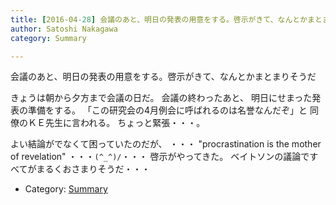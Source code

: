 ```yaml
---
title: [2016-04-28] 会議のあと、明日の発表の用意をする。啓示がきて、なんとかまとまりそうだ
author: Satoshi Nakagawa
category: Summary

---
```


会議のあと、明日の発表の用意をする。啓示がきて、なんとかまとまりそうだ

 きょうは朝から夕方まで会議の日だ。
会議の終わったあと、
明日にせまった発表の準備をする。
「この研究会の4月例会に呼ばれるのは名誉なんだぞ」と
同僚のＫＥ先生に言われる。
ちょっと緊張・・・。

 よい結論がでなくて困っていたのだが、
・・・ "procrastination is the mother of
revelation" ・・・`(^_^)/`・・・
啓示がやってきた。
ベイトソンの議論ですべてがまるくおさまりそうだ・・・

- Category: [Summary](https://merapano.github.io/categories.html#Summary)

